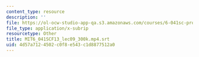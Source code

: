 ```yaml
---
content_type: resource
description: ''
file: https://ol-ocw-studio-app-qa.s3.amazonaws.com/courses/6-041sc-probabilistic-systems-analysis-and-applied-probability-fall-2013/4d57a7124502c0f8e543c1d8877512a0_MIT6_041SCF13_lec09_300k.mp4.srt
file_type: application/x-subrip
resourcetype: Other
title: MIT6_041SCF13_lec09_300k.mp4.srt
uid: 4d57a712-4502-c0f8-e543-c1d8877512a0
---
```

